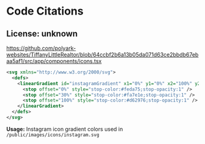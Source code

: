 # Code Citations

## License: unknown

<https://github.com/polyark-websites/TiffanyLittleRealtor/blob/64ccbf2b6a13b05da071d63ce2bbdb67ebaa5af1/src/app/components/icons.tsx>

```xml
<svg xmlns="http://www.w3.org/2000/svg">
  <defs>
    <linearGradient id="instagramGradient" x1="0%" y1="0%" x2="100%" y2="100%">
      <stop offset="0%" style="stop-color:#feda75;stop-opacity:1" />
      <stop offset="30%" style="stop-color:#fa7e1e;stop-opacity:1" />
      <stop offset="100%" style="stop-color:#d62976;stop-opacity:1" />
    </linearGradient>
  </defs>
</svg>
```

**Usage:** Instagram icon gradient colors used in `/public/images/icons/instagram.svg`
